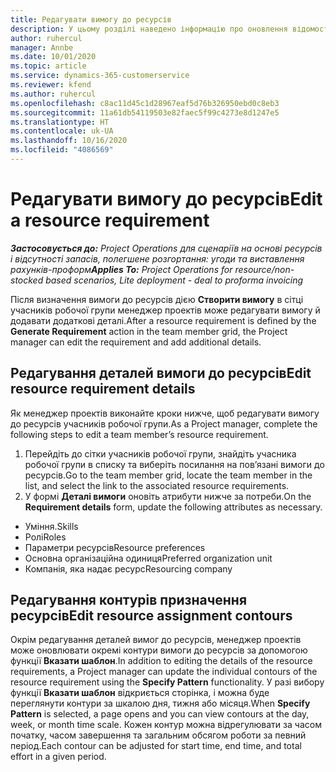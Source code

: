 ```yaml
---
title: Редагувати вимогу до ресурсів
description: У цьому розділі наведено інформацію про оновлення відомостей вимоги до ресурсів.
author: ruhercul
manager: Annbe
ms.date: 10/01/2020
ms.topic: article
ms.service: dynamics-365-customerservice
ms.reviewer: kfend
ms.author: ruhercul
ms.openlocfilehash: c8ac11d45c1d28967eaf5d76b326950ebd0c8eb3
ms.sourcegitcommit: 11a61db54119503e82faec5f99c4273e8d1247e5
ms.translationtype: HT
ms.contentlocale: uk-UA
ms.lasthandoff: 10/16/2020
ms.locfileid: "4086569"
---
```

# <a name="edit-a-resource-requirement"></a><span data-ttu-id="0a02b-103">Редагувати вимогу до ресурсів</span><span class="sxs-lookup"><span data-stu-id="0a02b-103">Edit a resource requirement</span></span>

<span data-ttu-id="0a02b-104">_**Застосовується до:** Project Operations для сценаріїв на основі ресурсів і відсутності запасів, полегшене розгортання: угоди та виставлення рахунків-проформ_</span><span class="sxs-lookup"><span data-stu-id="0a02b-104">_**Applies To:** Project Operations for resource/non-stocked based scenarios, Lite deployment - deal to proforma invoicing_</span></span>

<span data-ttu-id="0a02b-105">Після визначення вимоги до ресурсів дією **Створити вимогу** в сітці учасників робочої групи менеджер проектів може редагувати вимогу й додавати додаткові деталі.</span><span class="sxs-lookup"><span data-stu-id="0a02b-105">After a resource requirement is defined by the **Generate Requirement** action in the team member grid, the Project manager can edit the requirement and add additional details.</span></span>

## <a name="edit-resource-requirement-details"></a><span data-ttu-id="0a02b-106">Редагування деталей вимоги до ресурсів</span><span class="sxs-lookup"><span data-stu-id="0a02b-106">Edit resource requirement details</span></span>

<span data-ttu-id="0a02b-107">Як менеджер проектів виконайте кроки нижче, щоб редагувати вимогу до ресурсів учасників робочої групи.</span><span class="sxs-lookup"><span data-stu-id="0a02b-107">As a Project manager, complete the following steps to edit a team member’s resource requirement.</span></span>

1. <span data-ttu-id="0a02b-108">Перейдіть до сітки учасників робочої групи, знайдіть учасника робочої групи в списку та виберіть посилання на пов’язані вимоги до ресурсів.</span><span class="sxs-lookup"><span data-stu-id="0a02b-108">Go to the team member grid, locate the team member in the list, and select the link to the associated resource requirements.</span></span>
2. <span data-ttu-id="0a02b-109">У формі **Деталі вимоги** оновіть атрибути нижче за потреби.</span><span class="sxs-lookup"><span data-stu-id="0a02b-109">On the **Requirement details** form, update the following attributes as necessary.</span></span>

- <span data-ttu-id="0a02b-110">Уміння.</span><span class="sxs-lookup"><span data-stu-id="0a02b-110">Skills</span></span>
- <span data-ttu-id="0a02b-111">Ролі</span><span class="sxs-lookup"><span data-stu-id="0a02b-111">Roles</span></span>
- <span data-ttu-id="0a02b-112">Параметри ресурсів</span><span class="sxs-lookup"><span data-stu-id="0a02b-112">Resource preferences</span></span>
- <span data-ttu-id="0a02b-113">Основна організаційна одиниця</span><span class="sxs-lookup"><span data-stu-id="0a02b-113">Preferred organization unit</span></span>
- <span data-ttu-id="0a02b-114">Компанія, яка надає ресурс</span><span class="sxs-lookup"><span data-stu-id="0a02b-114">Resourcing company</span></span>

## <a name="edit-resource-assignment-contours"></a><span data-ttu-id="0a02b-115">Редагування контурів призначення ресурсів</span><span class="sxs-lookup"><span data-stu-id="0a02b-115">Edit resource assignment contours</span></span>

<span data-ttu-id="0a02b-116">Окрім редагування деталей вимог до ресурсів, менеджер проектів може оновлювати окремі контури вимоги до ресурсів за допомогою функції **Вказати шаблон**.</span><span class="sxs-lookup"><span data-stu-id="0a02b-116">In addition to editing the details of the resource requirements, a Project manager can update the individual contours of the resource requirement using the **Specify Pattern** functionality.</span></span> <span data-ttu-id="0a02b-117">У разі вибору функції **Вказати шаблон** відкриється сторінка, і можна буде переглянути контури за шкалою дня, тижня або місяця.</span><span class="sxs-lookup"><span data-stu-id="0a02b-117">When **Specify Pattern** is selected, a page opens and you can view contours at the day, week, or month time scale.</span></span> <span data-ttu-id="0a02b-118">Кожен контур можна відрегулювати за часом початку, часом завершення та загальним обсягом роботи за певний період.</span><span class="sxs-lookup"><span data-stu-id="0a02b-118">Each contour can be adjusted for start time, end time, and total effort in a given period.</span></span>